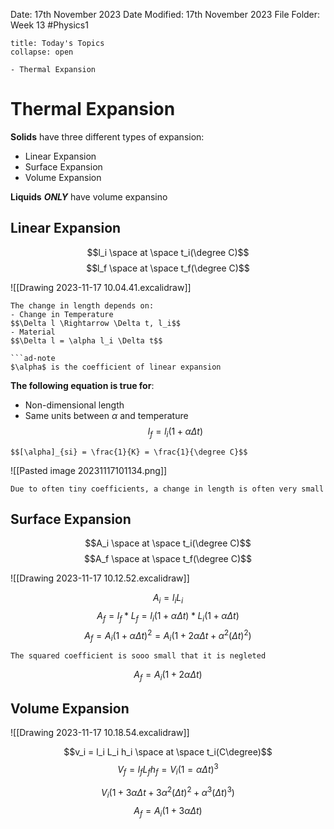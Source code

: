 Date: 17th November 2023
Date Modified: 17th November 2023
File Folder: Week 13
#Physics1

```ad-abstract
title: Today's Topics
collapse: open

- Thermal Expansion

```

# Thermal Expansion

**Solids** have three different types of expansion:
- Linear Expansion
- Surface Expansion
- Volume Expansion

**Liquids** ***ONLY*** have volume expansino

## Linear Expansion

$$l_i \space at \space t_i(\degree C)$$
$$l_f \space at \space t_f(\degree C)$$


![[Drawing 2023-11-17 10.04.41.excalidraw]]

```ad-important
The change in length depends on:
- Change in Temperature
$$\Delta l \Rightarrow \Delta t, l_i$$
- Material
$$\Delta l = \alpha l_i \Delta t$$

```ad-note
$\alpha$ is the coefficient of linear expansion
```

**The following equation is true for**:
- Non-dimensional length
- Same units between $\alpha$ and temperature
$$l_f = l_i(1+\alpha \Delta t)$$

```ad-warning
$$[\alpha]_{si} = \frac{1}{K} = \frac{1}{\degree C}$$
```

![[Pasted image 20231117101134.png]]

```ad-note
Due to often tiny coefficients, a change in length is often very small
```

## Surface Expansion

$$A_i \space at \space t_i(\degree C)$$
$$A_f \space at \space t_f(\degree C)$$

![[Drawing 2023-11-17 10.12.52.excalidraw]]

$$A_i = l_i L_i$$
$$A_f=l_f*L_f = l_i(1 + \alpha \Delta t) * L_i(1 + \alpha \Delta t)$$
$$A_f = A_i(1+ \alpha \Delta t)^2 =A_i(1+ 2\alpha \Delta t + \alpha^2 (\Delta t)^2)$$
```ad-note
The squared coefficient is sooo small that it is negleted
```

$$A_f = A_i(1+ 2 \alpha \Delta t)$$

## Volume Expansion

![[Drawing 2023-11-17 10.18.54.excalidraw]]

$$v_i = l_i L_i h_i \space at \space t_i(C\degree)$$
$$V_f = l_f L_f h_f = V_i(1=\alpha \Delta t)^3$$

$$V_i(1 + 3 \alpha \Delta t + 3 \alpha^2(\Delta t)^2+ \alpha^3(\Delta t)^3)$$$$A_f = A_i(1 + 3 \alpha \Delta t)$$
